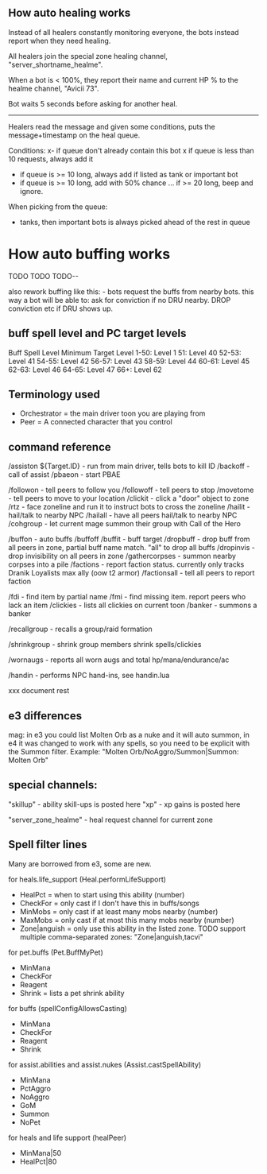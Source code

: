 ## How auto healing works

Instead of all healers constantly monitoring everyone, the bots instead report when they need healing.

All healers join the special zone healing channel, "server_shortname_healme".

When a bot is < 100%, they report their name and current HP % to the healme channel, "Avicii 73".

Bot waits 5 seconds before asking for another heal.

---

Healers read the message and given some conditions, puts the message+timestamp on the heal queue.

Conditions:
x- if queue don't already contain this bot
x if queue is less than 10 requests, always add it
- if queue is >= 10 long, always add if listed as tank or important bot
- if queue is >= 10 long, add with 50% chance ... if >= 20 long, beep and ignore.

When picking from the queue:
- tanks, then important bots is always picked ahead of the rest in queue






# How auto buffing works

TODO TODO TODO--

also rework buffing like this:
	- bots request the buffs from nearby bots.
	this way a bot will be able to: ask for conviction if no DRU nearby. DROP conviction etc if DRU shows up.






## buff spell level and PC target levels

Buff Spell Level   Minimum Target Level
1-50:				Level 1
51: 				Level 40
52-53: 				Level 41
54-55: 				Level 42
56-57: 				Level 43
58-59: 				Level 44
60-61: 				Level 45
62-63: 				Level 46
64-65: 				Level 47
66+: 				Level 62


## Terminology used
- Orchestrator = the main driver toon you are playing from
- Peer = A connected character that you control


## command reference

/assiston ${Target.ID}      - run from main driver, tells bots to kill ID
/backoff                    - call of assist
/pbaeon                     - start PBAE


/followon					- tell peers to follow you
/followoff					- tell peers to stop
/movetome                   - tell peers to move to your location
/clickit					- click a "door" object to zone
/rtz                        - face zoneline and run it to instruct bots to cross the zoneline
/hailit                     - hail/talk to nearby NPC
/hailall                    - have all peers hail/talk to nearby NPC
/cohgroup                   - let current mage summon their group with Call of the Hero

/buffon                     - auto buffs
/buffoff
/buffit						- buff target
/dropbuff <name>            - drop buff from all peers in zone, partial buff name match. "all" to drop all buffs
/dropinvis                  - drop invisibility on all peers in zone
/gathercorpses              - summon nearby corpses into a pile
/factions                    - report faction status. currently only tracks Dranik Loyalists max ally (oow t2 armor)
/factionsall                 - tell all peers to report faction

/fdi             			- find item by partial name
/fmi                        - find missing item. report peers who lack an item
/clickies                   - lists all clickies on current toon
/banker                     - summons a banker

/recallgroup <name>         - recalls a group/raid formation

/shrinkgroup                - shrink group members shrink spells/clickies

/wornaugs                   - reports all worn augs and total hp/mana/endurance/ac

/handin                     - performs NPC hand-ins, see handin.lua

xxx document rest





## e3 differences

mag: in e3 you could list Molten Orb as a nuke and it will auto summon,
in e4 it was changed to work with any spells, so you need to be explicit with the Summon filter.
Example: "Molten Orb/NoAggro/Summon|Summon: Molten Orb"




## special channels:

"skillup" - ability skill-ups is posted here
"xp" - xp gains is posted here

"server_zone_healme" - heal request channel for current zone




## Spell filter lines

Many are borrowed from e3, some are new.


for heals.life_support (Heal.performLifeSupport)
- HealPct = when to start using this ability (number)
- CheckFor = only cast if I don't have this in buffs/songs
- MinMobs = only cast if at least many mobs nearby (number)
- MaxMobs = only cast if at most this many mobs nearby (number)
- Zone|anguish      = only use this ability in the listed zone. TODO support multiple comma-separated zones: "Zone|anguish,tacvi"


for pet.buffs (Pet.BuffMyPet)
- MinMana
- CheckFor
- Reagent
- Shrink   = lists a pet shrink ability


for buffs (spellConfigAllowsCasting)
- MinMana
- CheckFor
- Reagent
- Shrink

for assist.abilities and assist.nukes (Assist.castSpellAbility)
- MinMana
- PctAggro
- NoAggro
- GoM
- Summon
- NoPet

for heals and life support (healPeer)
- MinMana|50
- HealPct|80
